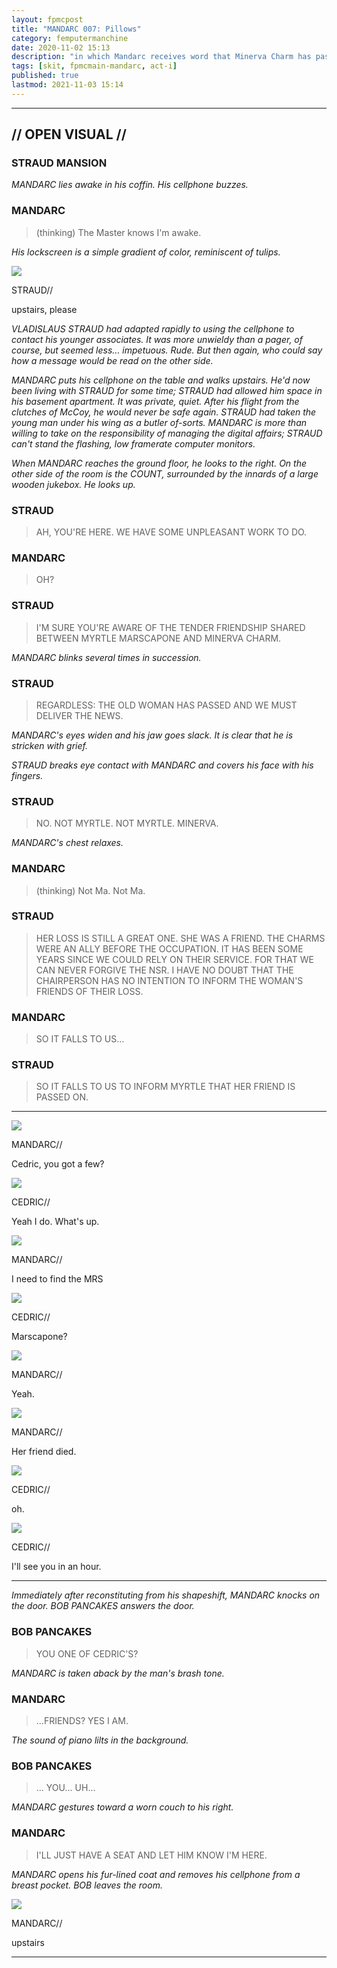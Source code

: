 ```yaml
---
layout: fpmcpost
title: "MANDARC 007: Pillows"
category: femputermanchine
date: 2020-11-02 15:13
description: "in which Mandarc receives word that Minerva Charm has passed on and arrives at Cedric's townhome"
tags: [skit, fpmcmain-mandarc, act-i]
published: true
lastmod: 2021-11-03 15:14
---
```

[//]: # ( 11/02/20  -added)
[//]: # ( 11/03/21  -title added)

*****

## // OPEN VISUAL // ##

### STRAUD MANSION ###

<I>MANDARC lies awake in his coffin. His cellphone buzzes. </i>

### MANDARC ###

> (thinking) The Master knows I'm awake.

<i>His lockscreen is a simple gradient of color, reminiscent of tulips.</i>

<div class="chat-box">
<img src="{{ site.url }}/assets/tb/straud-fine-cpt.jpg" class="chat-portrait" />
<p class="ppl-sez">STRAUD//</p>
<p class="ppl-sez">upstairs, please</p>
</div>

<i>VLADISLAUS STRAUD had adapted rapidly to using the cellphone to contact his younger associates. It was more unwieldy than a pager, of course, but seemed less... impetuous. Rude. But then again, who could say how a message would be read on the other side.</i>

<i>MANDARC puts his cellphone on the table and walks upstairs. He'd now been living with STRAUD for some time; STRAUD had allowed him space in his basement apartment. It was private, quiet. After his flight from the clutches of McCoy, he would never be safe again. STRAUD had taken the young man under his wing as a butler of-sorts. MANDARC is more than willing to take on the responsibility of managing the digital affairs; STRAUD can't stand the flashing, low framerate computer monitors.</i>

<i>When MANDARC reaches the ground floor, he looks to the right. On the other side of the room is the COUNT, surrounded by the innards of a large wooden jukebox. He looks up.</i>

### STRAUD ###

> AH, YOU'RE HERE. WE HAVE SOME UNPLEASANT WORK TO DO.

### MANDARC ###

> OH?

### STRAUD ###

> I'M SURE YOU'RE AWARE OF THE TENDER FRIENDSHIP SHARED BETWEEN MYRTLE MARSCAPONE AND MINERVA CHARM.

<I>MANDARC blinks several times in succession.</i>

### STRAUD ###

> REGARDLESS: THE OLD WOMAN HAS PASSED AND WE MUST DELIVER THE NEWS.

<I>MANDARC's eyes widen and his jaw goes slack. It is clear that he is stricken with grief.</i>

<i>STRAUD breaks eye contact with MANDARC and covers his face with his fingers.</i>

### STRAUD ###

> NO. NOT MYRTLE. NOT MYRTLE. MINERVA.

<I>MANDARC's chest relaxes.</i>

### MANDARC ###

> (thinking) Not Ma. Not Ma.

### STRAUD ###

> HER LOSS IS STILL A GREAT ONE. SHE WAS A FRIEND. THE CHARMS WERE AN ALLY BEFORE THE OCCUPATION. IT HAS BEEN SOME YEARS SINCE WE COULD RELY ON THEIR SERVICE. FOR THAT WE CAN NEVER FORGIVE THE NSR. I HAVE NO DOUBT THAT THE CHAIRPERSON HAS NO INTENTION TO INFORM THE WOMAN'S FRIENDS OF THEIR LOSS.

### MANDARC ###

> SO IT FALLS TO US...

### STRAUD ###

> SO IT FALLS TO US TO INFORM MYRTLE THAT HER FRIEND IS PASSED ON.

*****

<div class="chat-box">
<img src="{{ site.url }}/assets/tb/mandarc1.jpg" class="chat-portrait" />
<p class="ppl-sez">MANDARC//</p>
<p class="ppl-sez">Cedric, you got a few?</p>
</div>

<div class="chat-box">
<img src="{{ site.url }}/assets/tb/cedric.jpg" class="chat-portrait" />
<p class="ppl-sez">CEDRIC//</p>
<p class="ppl-sez">Yeah I do. What's up.</p>
</div>

<div class="chat-box">
<img src="{{ site.url }}/assets/tb/mandarc1.jpg" class="chat-portrait" />
<p class="ppl-sez">MANDARC//</p>
<p class="ppl-sez">I need to find the MRS</p>
</div>

<div class="chat-box">
<img src="{{ site.url }}/assets/tb/cedric.jpg" class="chat-portrait" />
<p class="ppl-sez">CEDRIC//</p>
<p class="ppl-sez">Marscapone?</p>
</div>

<div class="chat-box">
<img src="{{ site.url }}/assets/tb/mandarc1.jpg" class="chat-portrait" />
<p class="ppl-sez">MANDARC//</p>
<p class="ppl-sez">Yeah.</p>
</div>

<div class="chat-box">
<img src="{{ site.url }}/assets/tb/mandarc1.jpg" class="chat-portrait" />
<p class="ppl-sez">MANDARC//</p>
<p class="ppl-sez">Her friend died.</p>
</div>

<div class="chat-box">
<img src="{{ site.url }}/assets/tb/cedric.jpg" class="chat-portrait" />
<p class="ppl-sez">CEDRIC//</p>
<p class="ppl-sez">oh.</p>
</div>

<div class="chat-box">
<img src="{{ site.url }}/assets/tb/cedric.jpg" class="chat-portrait" />
<p class="ppl-sez">CEDRIC//</p>
<p class="ppl-sez">I'll see you in an hour.</p>
</div>

*****

<i>Immediately after reconstituting from his shapeshift, MANDARC knocks on the door. BOB PANCAKES answers the door.</i>

### BOB PANCAKES ###

> YOU ONE OF CEDRIC'S?

<I>MANDARC is taken aback by the man's brash tone.</i>

### MANDARC ###

> ...FRIENDS? YES I AM.

<I>The sound of piano lilts in the background. </i>

### BOB PANCAKES ###

> ... YOU... UH...

<I>MANDARC gestures toward a worn couch to his right. </i>

### MANDARC ###

> I'LL JUST HAVE A SEAT AND LET HIM KNOW I'M HERE.

<i>MANDARC opens his fur-lined coat and removes his cellphone from a breast pocket. BOB leaves the room.</i>

<div class="chat-box">
<img src="{{ site.url }}/assets/tb/mandarc1.jpg" class="chat-portrait" />
<p class="ppl-sez">MANDARC//</p>
<p class="ppl-sez">upstairs</p>
</div>

*****
